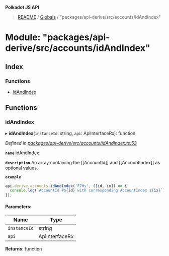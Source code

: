 **Polkadot JS API**

> [README](../README.md) / [Globals](../globals.md) / "packages/api-derive/src/accounts/idAndIndex"

# Module: "packages/api-derive/src/accounts/idAndIndex"

## Index

### Functions

* [idAndIndex](_packages_api_derive_src_accounts_idandindex_.md#idandindex)

## Functions

### idAndIndex

▸ **idAndIndex**(`instanceId`: string, `api`: ApiInterfaceRx): function

*Defined in [packages/api-derive/src/accounts/idAndIndex.ts:53](https://github.com/polkadot-js/api/blob/19d6165bd/packages/api-derive/src/accounts/idAndIndex.ts#L53)*

**`name`** idAndIndex

**`description`** An array containing the [[AccountId]] and [[AccountIndex]] as optional values.

**`example`** 
<BR>

```javascript
api.derive.accounts.idAndIndex('F7Hs', ([id, ix]) => {
  console.log(`AccountId #${id} with corresponding AccountIndex ${ix}`);
});
```

#### Parameters:

Name | Type |
------ | ------ |
`instanceId` | string |
`api` | ApiInterfaceRx |

**Returns:** function
